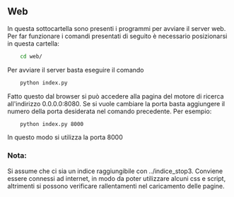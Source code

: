 ## Web
In questa sottocartella sono presenti i programmi per avviare il server web.
Per far funzionare i comandi presentati di seguito è necessario posizionarsi in questa cartella:
```bash
	cd web/
```

Per avviare il server basta eseguire il comando 
```bash
	python index.py
```

Fatto questo dal browser si può accedere alla pagina del motore di ricerca all'indirizzo 0.0.0.0:8080.
Se si vuole cambiare la porta basta aggiungere il numero della porta desiderata nel comando precedente.
Per esempio:
```bash
	python index.py 8000
```
In questo modo si utilizza la porta 8000

### Nota:
Si assume che ci sia un indice raggiungibile con ../indice_stop3.
Conviene essere connessi ad internet, in modo da poter utilizzare alcuni css e script, altrimenti si possono verificare rallentamenti nel caricamento delle pagine.
